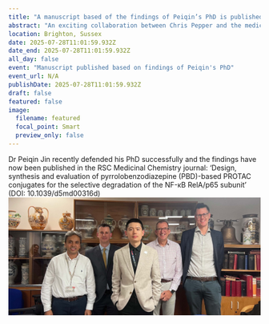 ```yaml
---
title: "A manuscript based of the findings of Peiqin’s PhD is published by Chris Pepper and his collaborators from King’s College London."
abstract: "An exciting collaboration between Chris Pepper and the medicinal chemistry team, led by Professor Miraz Rahman at King’s College London, has resulted in a very successful PhD studentship project and publication. "
location: Brighton, Sussex
date: 2025-07-28T11:01:59.932Z
date_end: 2025-07-28T11:01:59.932Z
all_day: false
event: "Manuscript published based on findings of Peiqin's PhD"
event_url: N/A
publishDate: 2025-07-28T11:01:59.932Z
draft: false
featured: false
image:
  filename: featured
  focal_point: Smart
  preview_only: false
---
```


Dr Peiqin Jin recently defended his PhD successfully and the findings have now been published in the RSC Medicinal Chemistry journal: ‘Design, synthesis and evaluation of pyrrolobenzodiazepine (PBD)-based PROTAC conjugates for the selective degradation of the NF-κB RelA/p65 subunit’ (DOI: 10.1039/d5md00316d) 
![](PeiqinPhD.jpg "Peiqin with his supervisors and PhD examiners, from left to right: Professor Miraz Rahman, Dr Robert Falconer, Dr Peiqin Jin, Professor Chris Pepper and Dr Simon Mitchell.")





